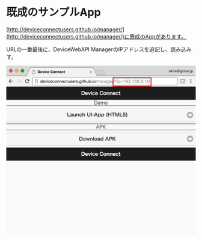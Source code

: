 # 既成のサンプルApp

[http://deviceconnectusers.github.io/manager/](http://deviceconnectusers.github.io/manager/)に既成のAppがあります。

URLの一番最後に、DeviceWebAPI ManagerのIPアドレスを追記し、読み込みす。

![](/img/webapp001.png)





